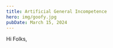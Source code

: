 ```yaml
---
title: Artificial General Incompetence
hero: img/goofy.jpg
pubDate: March 15, 2024
---
```


Hi Folks,